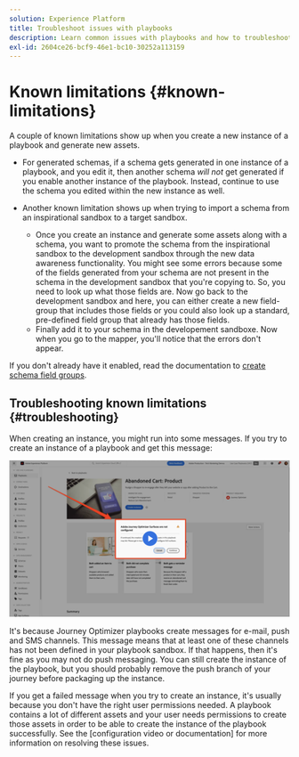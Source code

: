 ```yaml
---
solution: Experience Platform
title: Troubleshoot issues with playbooks
description: Learn common issues with playbooks and how to troubleshoot them
exl-id: 2604ce26-bcf9-46e1-bc10-30252a113159
---
```


# Known limitations {#known-limitations}

A couple of known limitations show up when you create a new instance of a playbook and generate new assets. 

* For generated schemas, if a schema gets generated in one instance of a playbook, and you edit it, then another schema *will not* get generated if you enable another instance of the playbook. Instead, continue to use the schema you edited within the new instance as well.

* Another known limitation shows up when trying to import a schema from an inspirational sandbox to a target sandbox. 
  * Once you create an instance and generate some assets along with a schema, you want to promote the schema from the inspirational sandbox to the development sandbox through the new data awareness functionality. You might see some errors because some of the fields generated from your schema are not present in the schema in the development sandbox that you're copying to. So, you need to look up what those fields are. Now go back to the development sandbox and here, you can either create a new field-group that includes those fields or you could also look up a standard, pre-defined field group that already has those fields. 
  * Finally add it to your schema in the developement sandboxe. Now when you go to the mapper, you'll notice that the errors don't appear.

If you don't already have it enabled, read the documentation to [create schema field groups](https://experienceleague.adobe.com/docs/platform-learn/tutorials/schemas/create-schema-field-groups.html).

## Troubleshooting known limitations {#troubleshooting}

When creating an instance, you might run into some messages. If you try to create an instance of a playbook and get this message:

![Troubleshooting](/help/use-case-playbooks/assets/playbooks/troubleshooting/troubleshooting-ajo.png)

It's because Journey Optimizer playbooks create messages for e-mail, push and SMS channels. This message means that at least one of these channels has not been defined in your playbook sandbox. If that happens, then it's fine as you may not do push messaging. You can still create the instance of the playbook, but you should probably remove the push branch of your journey before packaging up the instance. 

If you get a failed message when you try to create an instance, it's usually because you don't have the right user permissions needed. A playbook contains a lot of different assets and your user needs permissions to create those assets in order to be able to create the instance of the playbook successfully. See the [configuration video or documentation] for more information on resolving these issues.
